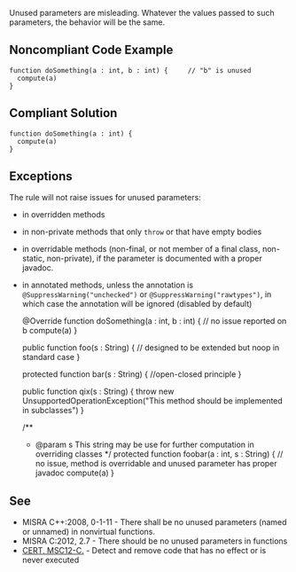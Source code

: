 Unused parameters are misleading. Whatever the values passed to such parameters, the behavior will be the same.

## Noncompliant Code Example ##

    function doSomething(a : int, b : int) {     // "b" is unused
      compute(a)
    }

## Compliant Solution ##

    function doSomething(a : int) {
      compute(a)
    }

## Exceptions ##

The rule will not raise issues for unused parameters:

 *  in overridden methods
 *  in non-private methods that only `throw` or that have empty bodies
 *  in overridable methods (non-final, or not member of a final class, non-static, non-private), if the parameter is documented with a proper javadoc.
 *  in annotated methods, unless the annotation is `@SuppressWarning("unchecked")` or `@SuppressWarning("rawtypes")`, in which case the annotation will be ignored (disabled by default)

    @Override
    function doSomething(a : int, b : int) {     // no issue reported on b
      compute(a)
    }
    
    public function foo(s : String) {
      // designed to be extended but noop in standard case
    }
    
    protected function bar(s : String) {
      //open-closed principle
    }
    
    public function qix(s : String) {
      throw new UnsupportedOperationException("This method should be implemented in subclasses")
    }
    
    /**
     * @param s This string may be use for further computation in overriding classes
     */
    protected function foobar(a : int, s : String) { // no issue, method is overridable and unused parameter has proper javadoc
      compute(a)
    }

## See ##

 *  MISRA C++:2008, 0-1-11 - There shall be no unused parameters (named or unnamed) in nonvirtual functions.
 *  MISRA C:2012, 2.7 - There should be no unused parameters in functions
 *  [CERT, MSC12-C.][CERT_ MSC12-C.] \- Detect and remove code that has no effect or is never executed


[CERT_ MSC12-C.]: https://www.securecoding.cert.org/confluence/x/NYA5